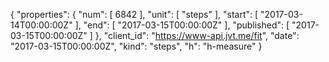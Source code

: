 {
  "properties": {
    "num": [
      6842
    ],
    "unit": [
      "steps"
    ],
    "start": [
      "2017-03-14T00:00:00Z"
    ],
    "end": [
      "2017-03-15T00:00:00Z"
    ],
    "published": [
      "2017-03-15T00:00:00Z"
    ]
  },
  "client_id": "https://www-api.jvt.me/fit",
  "date": "2017-03-15T00:00:00Z",
  "kind": "steps",
  "h": "h-measure"
}
